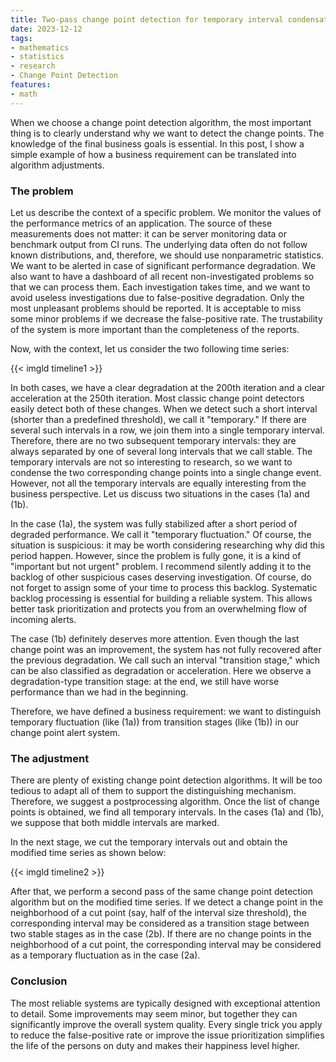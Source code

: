 ```yaml
---
title: Two-pass change point detection for temporary interval condensation
date: 2023-12-12
tags:
- mathematics
- statistics
- research
- Change Point Detection
features:
- math
---
```


When we choose a change point detection algorithm, the most important thing is to clearly understand
  why we want to detect the change points.
The knowledge of the final business goals is essential.
In this post, I show a simple example of how a business requirement can be translated into algorithm adjustments.

<!--more-->

### The problem

Let us describe the context of a specific problem.
We monitor the values of the performance metrics of an application.
The source of these measurements does not matter: it can be server monitoring data or benchmark output from CI runs.
The underlying data often do not follow known distributions, and, therefore, we should use nonparametric statistics.
We want to be alerted in case of significant performance degradation.
We also want to have a dashboard of all recent non-investigated problems so that we can process them.
Each investigation takes time, and we want to avoid useless investigations due to false-positive degradation.
Only the most unpleasant problems should be reported.
It is acceptable to miss some minor problems if we decrease the false-positive rate.
The trustability of the system is more important than the completeness of the reports.

Now, with the context, let us consider the two following time series:

{{< imgld timeline1 >}}

In both cases, we have a clear degradation at the 200th iteration and a clear acceleration at the 250th iteration.
Most classic change point detectors easily detect both of these changes.
When we detect such a short interval (shorter than a predefined threshold), we call it "temporary."
If there are several such intervals in a row, we join them into a single temporary interval.
Therefore, there are no two subsequent temporary intervals:
  they are always separated by one of several long intervals that we call stable.
The temporary intervals are not so interesting to research,
  so we want to condense the two corresponding change points into a single change event.
However, not all the temporary intervals are equally interesting from the business perspective.
Let us discuss two situations in the cases (1a) and (1b).

In the case (1a), the system was fully stabilized after a short period of degraded performance.
We call it "temporary fluctuation."
Of course, the situation is suspicious: it may be worth considering researching why did this period happen.
However, since the problem is fully gone, it is a kind of "important but not urgent" problem.
I recommend silently adding it to the backlog of other suspicious cases deserving investigation.
Of course, do not forget to assign some of your time to process this backlog.
Systematic backlog processing is essential for building a reliable system.
This allows better task prioritization and protects you from an overwhelming flow of incoming alerts.

The case (1b) definitely deserves more attention.
Even though the last change point was an improvement,
  the system has not fully recovered after the previous degradation.
We call such an interval "transition stage," which can be also classified as degradation or acceleration.
Here we observe a degradation-type transition stage:
  at the end, we still have worse performance than we had in the beginning.

Therefore, we have defined a business requirement: we want to distinguish
  temporary fluctuation (like (1a)) from transition stages (like (1b)) in our change point alert system.

### The adjustment

There are plenty of existing change point detection algorithms.
It will be too tedious to adapt all of them to support the distinguishing mechanism.
Therefore, we suggest a postprocessing algorithm.
Once the list of change points is obtained, we find all temporary intervals.
In the cases (1a) and (1b), we suppose that both middle intervals are marked.

In the next stage, we cut the temporary intervals out and obtain the modified time series as shown below:

{{< imgld timeline2 >}}

After that, we perform a second pass of the same change point detection algorithm but on the modified time series.
If we detect a change point in the neighborhood of a cut point (say, half of the interval size threshold),
  the corresponding interval may be considered as a transition stage between two stable stages as in the case (2b).
If there are no change points in the neighborhood of a cut point,
  the corresponding interval may be considered as a temporary fluctuation as in the case (2a).

### Conclusion

The most reliable systems are typically designed with exceptional attention to detail.
Some improvements may seem minor, but together they can significantly improve the overall system quality.
Every single trick you apply to reduce the false-positive rate or improve the issue prioritization
  simplifies the life of the persons on duty and makes their happiness level higher.
